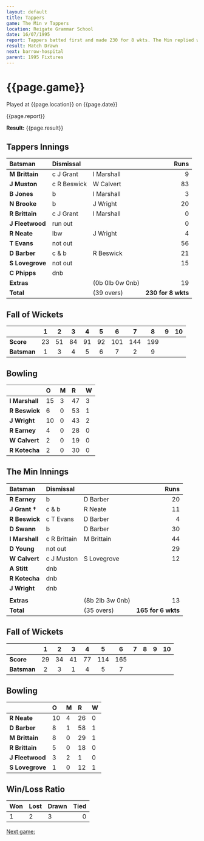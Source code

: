 ```yaml
---
layout: default
title: Tappers
game: The Min v Tappers
location: Reigate Grammar School
date: 16/07/1995
report: Tappers batted first and made 230 for 8 wkts. The Min replied with 165 for 6 wkts before time ran out
result: Match Drawn
next: barrow-hospital
parent: 1995 Fixtures
---
```


# {{page.game}}

Played at {{page.location}} on {{page.date}}

{{page.report}}

**Result:** {{page.result}}

## Tappers Innings

| Batsman | Dismissal |  | Runs |
|:---|:---|---|---:|
| **M Brittain** | c J Grant | I Marshall | 9 |
| **J Muston** | c R Beswick | W Calvert | 83 |
| **B Jones** | b | I Marshall | 3 |
| **N Brooke** | b | J Wright | 20 |
| **R Brittain** | c J Grant | I Marshall | 0 |
| **J Fleetwood** | run out |  | 0 |
| **R Neate** | lbw | J Wright | 4 |
| **T Evans** | not out |  | 56 |
| **D Barber** | c & b | R Beswick | 21 |
| **S Lovegrove** | not out |  | 15 |
| **C Phipps** | dnb |  |  |
| **Extras** | | (0b 0lb 0w 0nb) | 19 |
| **Total** | | (39 overs) | **230 for 8 wkts** |

## Fall of Wickets

| | 1 | 2 | 3 | 4 | 5 | 6 | 7 | 8 | 9 | 10 |
|---|:---:|:---:|:---:|:---:|:---:|:---:|:---:|:---:|:---:|:---:|
| **Score** | 23 | 51 | 84 | 91 | 92 | 101 | 144 | 199 |  |  |
| **Batsman** | 1 | 3 | 4 | 5 | 6 | 7 | 2 | 9 |  |  |

## Bowling

| | O | M | R | W |
|---|:---|:---|:---|:---|
| **I Marshall** | 15 | 3 | 47 | 3 |
| **R Beswick** | 6 | 0 | 53 | 1 |
| **J Wright** | 10 | 0 | 43 | 2 |
| **R Earney** | 4 | 0 | 28 | 0 |
| **W Calvert** | 2 | 0 | 19 | 0 |
| **R Kotecha** | 2 | 0 | 30 | 0 |

## The Min Innings

| Batsman | Dismissal |  | Runs |
|:---|:---|---|---:|
| **R Earney** | b | D Barber | 20 |
| **J Grant &#8224;** | c & b | R Neate | 11 |
| **R Beswick** | c T Evans | D Barber | 4 |
| **D Swann** | b | D Barber | 30 |
| **I Marshall** | c R Brittain | M Brittain | 44 |
| **D Young** | not out |  | 29 |
| **W Calvert** | c J Muston | S Lovegrove | 12 |
| **A Stitt** | dnb |  |  |
| **R Kotecha** | dnb |  |  |
| **J Wright** | dnb |  |  |
|  |  |  |  |
| **Extras** | | (8b 2lb 3w 0nb) | 13 |
| **Total** | | (35 overs) | **165 for 6 wkts** |

## Fall of Wickets

| | 1 | 2 | 3 | 4 | 5 | 6 | 7 | 8 | 9 | 10 |
|---|:---:|:---:|:---:|:---:|:---:|:---:|:---:|:---:|:---:|:---:|
| **Score** | 29 | 34 | 41 | 77 | 114 | 165 |  |  |  |  |
| **Batsman** | 2 | 3 | 1 | 4 | 5 | 7 |  |  |  |  |

## Bowling

| | O | M | R | W |
|---|:---|:---|:---|:---|
| **R Neate** | 10 | 4 | 26 | 0 |
| **D Barber** | 8 | 1 | 58 | 1 |
| **M Brittain** | 8 | 0 | 29 | 1 |
| **R Brittain** | 5 | 0 | 18 | 0 |
| **J Fleetwood** | 3 | 2 | 1 | 0 |
| **S Lovegrove** | 1 | 0 | 12 | 1 |

## Win/Loss Ratio

| Won | Lost | Drawn | Tied |
|:---|:---|:---|---:|
| 1 | 2 | 3 | 0 |

[Next game:]({{page.next}})
